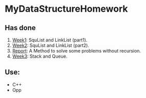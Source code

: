 # MyDataStructureHomework

## Has done

1. [Week1](./week1/): SquList and LinkList (part1).
2. [Week2](./week2/): SquList and LinkList (part2).
3. [Report](./report/): A Method to solve some problems without recursion.
4. [Week3](./week3/): Stack and Queue.

## Use:

- C++
- Opp